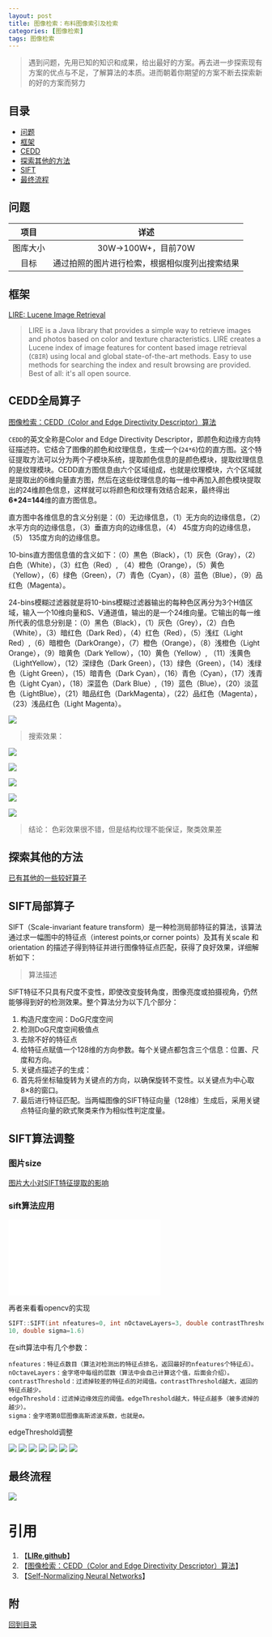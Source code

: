 ```yaml
---
layout: post
title: 图像检索：布料图像索引及检索
categories: [图像检索]
tags: 图像检索
---
```


> 遇到问题，先用已知的知识和成果，给出最好的方案。再去进一步探索现有方案的优点与不足，了解算法的本质。进而朝着你期望的方案不断去探索新的好的方案而努力

<span id="top"></span>

## 目录

* [问题](#1) 
* [框架](#2) 
* [CEDD](#3)
* [探索其他的方法](#4)
* [SIFT](#5)
* [最终流程](#8)

<h2 id="1">问题</h2>

|项目|详述|
|:--:|:--:|
|图库大小|30W->100W+，目前70W|
|目标|通过拍照的图片进行检索，根据相似度列出搜索结果|

<h2 id="2">框架</h2>

[LIRE: Lucene Image Retrieval](#lire)
> LIRE is a Java library that provides a simple way to retrieve images and photos based on color and texture characteristics. LIRE creates a Lucene index of image features for content based image retrieval (`CBIR`) using local and global state-of-the-art methods. Easy to use methods for searching the index and result browsing are provided. Best of all: it's all open source.

<h2 id="3">CEDD全局算子</h2>

[图像检索：CEDD（Color and Edge Directivity Descriptor）算法](http://blog.csdn.net/leixiaohua1020/article/details/16883379)

`CEDD`的英文全称是Color and Edge Directivity Descriptor，即颜色和边缘方向特征描述符。它结合了图像的颜色和纹理信息，生成一个(`24*6`)位的直方图。这个特征提取方法可以分为两个子模块系统，提取颜色信息的是颜色模块，提取纹理信息的是纹理模块。CEDD直方图信息由六个区域组成，也就是纹理模块，六个区域就是提取出的6维向量直方图，然后在这些纹理信息的每一维中再加入颜色模块提取出的24维颜色信息，这样就可以将颜色和纹理有效结合起来，最终得出**6*24=144**维的直方图信息。

直方图中各维信息的含义分别是：（0）无边缘信息，（1）无方向的边缘信息，（2）水平方向的边缘信息，（3）垂直方向的边缘信息，（4） 45度方向的边缘信息，（5） 135度方向的边缘信息。

10-bins直方图信息值的含义如下：（0）黒色（Black），（1）灰色（Gray），（2）白色（White），（3）红色（Red）, （4）橙色（Orange），（5）黄色（Yellow），（6）绿色（Green），（7）青色（Cyan），（8）蓝色（Blue），（9）品红色（Magenta）。

24-bins模糊过滤器就是将10-bins模糊过滤器输出的每种色区再分为3个H值区域，输入一个10维向量和S、V通道值，输出的是一个24维向量。它输出的每一维所代表的信息分别是：（0）黑色（Black），（1）灰色（Grey），（2）白色（White），（3）暗红色（Dark Red），（4）红色（Red），（5）浅红（Light Red）,（6）暗橙色（DarkOrange），（7）橙色（Orange），（8）浅橙色（Light Orange），（9）暗黄色（Dark Yellow），（10）黄色（Yellow）, （11）浅黄色（LightYellow），（12）深绿色（Dark Green），（13）绿色（Green），（14）浅绿色（Light Green），（15）暗青色（Dark Cyan），（16）青色（Cyan），（17）浅青色（Light Cyan），（18）深蓝色（Dark Blue）,（19）蓝色（Blue），（20）淡蓝色（LightBlue），（21）暗品红色（DarkMagenta），（22）品红色（Magenta），（23）浅品红色（Light Magenta）。

![](../images/posts/2017/cedd.png)

> 搜索效果：

![](../images/posts/2017/cedd-1.png)

![](../images/posts/2017/cedd-2.png)

![](../images/posts/2017/cedd-3.png)

![](../images/posts/2017/cedd-4.png)

![](../images/posts/2017/cedd-5.png)

> 结论：
> 色彩效果很不错，但是结构纹理不能保证，聚类效果差

<h2 id="4">探索其他的方法</h2>

[已有其他的一些较好算子](http://192.168.21.10/docs/show/432)

<h2 id="5">SIFT局部算子</h2>

SIFT（Scale-invariant feature transform）是一种检测局部特征的算法，该算法通过求一幅图中的特征点（interest points,or corner points）及其有关scale 和 orientation 的描述子得到特征并进行图像特征点匹配，获得了良好效果，详细解析如下：

> 算法描述 

SIFT特征不只具有尺度不变性，即使改变旋转角度，图像亮度或拍摄视角，仍然能够得到好的检测效果。整个算法分为以下几个部分： 

1. 构造尺度空间：DoG尺度空间 
1. 检测DoG尺度空间极值点 
1. 去除不好的特征点 
1. 给特征点赋值一个128维的方向参数。每个关键点都包含三个信息：位置、尺度和方向。 
1. 关键点描述子的生成： 
1. 首先将坐标轴旋转为关键点的方向，以确保旋转不变性。以关键点为中心取8×8的窗口。 
1. 最后进行特征匹配。当两幅图像的SIFT特征向量（128维）生成后，采用关键点特征向量的欧式聚类来作为相似性判定度量。 

<h2 id="6">SIFT算法调整</h2>

### 图片size

[图片大小对SIFT特征提取的影响](http://192.168.21.10/docs/show/509)

### sift算法应用

![bow介绍](../blog/CBIR-BoW-for-image-retrieval-and-practice.html)

再者来看看opencv的实现

```cpp
SIFT::SIFT(int nfeatures=0, int nOctaveLayers=3, double contrastThreshold=0.04, double edgeThreshold=  
10, double sigma=1.6)
```

在sift算法中有几个参数：

    nfeatures：特征点数目（算法对检测出的特征点排名，返回最好的nfeatures个特征点）。
    nOctaveLayers：金字塔中每组的层数（算法中会自己计算这个值，后面会介绍）。
    contrastThreshold：过滤掉较差的特征点的对阈值。contrastThreshold越大，返回的特征点越少。
    edgeThreshold：过滤掉边缘效应的阈值。edgeThreshold越大，特征点越多（被多滤掉的越少）。
    sigma：金字塔第0层图像高斯滤波系数，也就是σ。
	

edgeThreshold调整

![](../images/posts/2017/sift-1.png)
![](../images/posts/2017/sift-2.png)
![](../images/posts/2017/sift-3.png)
![](../images/posts/2017/sift-4.png)
![](../images/posts/2017/sift-5.png)
![](../images/posts/2017/sift-6.png)
![](../images/posts/2017/sift-7.png)

<h2 id="8">最终流程</h2>

![](../images/posts/2017/flow-1.png)

# 引用

1. 【<span id="lire">[**LIRe**](http://www.lire-project.net/),[**github**](https://github.com/dermotte/lire)</span>】
2. 【[图像检索：CEDD（Color and Edge Directivity Descriptor）算法](http://blog.csdn.net/leixiaohua1020/article/details/16883379)】
3. 【[Self-Normalizing Neural Networks](https://arxiv.org/abs/1706.02515)】

## 附

[回到目录](#top)